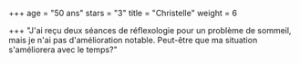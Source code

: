 +++
age = "50 ans"
stars = "3"
title = "Christelle"
weight = 6

+++
"J'ai reçu deux séances de réflexologie pour un problème de sommeil, mais je n'ai pas d'amélioration notable. Peut-être que ma situation s'améliorera avec le temps?"
